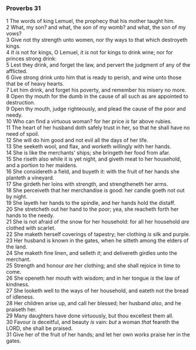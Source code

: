 ### Proverbs 31

1 The words of king Lemuel, the prophecy that his mother taught him.  
2 What, my son? and what, the son of my womb? and what, the son of my vows?  
3 Give not thy strength unto women, nor thy ways to that which destroyeth kings.  
4 *It is* not for kings, O Lemuel, *it is* not for kings to drink wine; nor for princes strong drink:  
5 Lest they drink, and forget the law, and pervert the judgment of any of the afflicted.  
6 Give strong drink unto him that is ready to perish, and wine unto those that be of heavy hearts.  
7 Let him drink, and forget his poverty, and remember his misery no more.  
8 Open thy mouth for the dumb in the cause of all such as are appointed to destruction.  
9 Open thy mouth, judge righteously, and plead the cause of the poor and needy.  
10 Who can find a virtuous woman? for her price *is* far above rubies.  
11 The heart of her husband doth safely trust in her, so that he shall have no need of spoil.  
12 She will do him good and not evil all the days of her life.  
13 She seeketh wool, and flax, and worketh willingly with her hands.  
14 She is like the merchants' ships; she bringeth her food from afar.  
15 She riseth also while it is yet night, and giveth meat to her household, and a portion to her maidens.  
16 She considereth a field, and buyeth it: with the fruit of her hands she planteth a vineyard.  
17 She girdeth her loins with strength, and strengtheneth her arms.  
18 She perceiveth that her merchandise *is* good: her candle goeth not out by night.  
19 She layeth her hands to the spindle, and her hands hold the distaff.  
20 She stretcheth out her hand to the poor; yea, she reacheth forth her hands to the needy.  
21 She is not afraid of the snow for her household: for all her household *are* clothed with scarlet.  
22 She maketh herself coverings of tapestry; her clothing *is* silk and purple.  
23 Her husband is known in the gates, when he sitteth among the elders of the land.  
24 She maketh fine linen, and selleth *it*; and delivereth girdles unto the merchant.  
25 Strength and honour *are* her clothing; and she shall rejoice in time to come.  
26 She openeth her mouth with wisdom; and in her tongue *is* the law of kindness.  
27 She looketh well to the ways of her household, and eateth not the bread of idleness.  
28 Her children arise up, and call her blessed; her husband *also*, and he praiseth her.  
29 Many daughters have done virtuously, but thou excellest them all.  
30 Favour *is* deceitful, and beauty *is* vain: *but* a woman *that* feareth the LORD, she shall be praised.  
31 Give her of the fruit of her hands; and let her own works praise her in the gates.  
